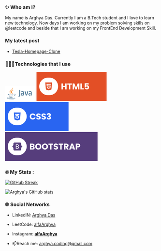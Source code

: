 ### ✨ Who am I?
My name is Arghya Das. Currently I am a B.Tech student and I love to learn new 
technology. Now days I am working on my problem solving skills on @leetcode and beside that I am working on my FrontEnd Development Skill.

### My latest post
- <a  href = "https://www.linkedin.com/posts/alfaarghya_frontend-frontenddevelopment-frontenddesign-activity-7083345311896674304-si6G?utm_source=share&utm_medium=member_desktop" target="_blank"> Tesla-Homepage-Clone </a>

### 👨🏽‍💻Technologies that I use
<div style = "disply : flex">
  <img width = "100" src = "https://github.com/alfaArghya/alfaArghya/blob/main/assets/java.png">
  <img   src = "https://github.com/alfaArghya/alfaArghya/blob/main/assets/html.svg">
  <img   src = "https://github.com/alfaArghya/alfaArghya/blob/main/assets/css.svg">
  <img  src = "https://github.com/alfaArghya/alfaArghya/blob/main/assets/bootstrap.svg">
</div>

### :fire: My Stats :
<!--[![GitHub Streak](http://github-readme-streak-stats.herokuapp.com?user=alfaArghya&theme=holi-theme&show_icon=true)](https://git.io/streak-stats)-->
<!--[![GitHub Streak](http://github-readme-streak-stats.herokuapp.com?user=alfaArghya&theme=windows-dark&show_icon=true)](https://git.io/streak-stats)-->
[![GitHub Streak](http://github-readme-streak-stats.herokuapp.com?user=alfaArghya&theme=github-dark-blue)](https://git.io/streak-stats)
<!--[![GitHub Streak](http://github-readme-streak-stats.herokuapp.com?user=alfaArghya&theme=blueberry-duo)](https://git.io/streak-stats)-->
<!-- [![GitHub Streak](http://github-readme-streak-stats.herokuapp.com?user=alfaArghya&theme=transparent)](https://git.io/streak-stats)-->

![Arghya's GitHub stats](https://github-readme-stats.vercel.app/api?username=alfaArghya&theme=default&show_icons=true)
  
   <!-- <picture>
  <source
    srcset="https://github-readme-stats.vercel.app/api?username=alfaArghya&show_icons=true&theme=dark"
    media="(prefers-color-scheme: dark)"
  />
  <source
    srcset="https://github-readme-stats.vercel.app/api?username=alfaArghya&show_icons=true"
    media="(prefers-color-scheme: light), (prefers-color-scheme: no-preference)"
  />
  <img src="https://github-readme-stats.vercel.app/api?username=alfaArghya&show_icons=true" />
</picture> -->
  

### 🌐 Social Networks

- LinkedIN: <a href = "https://www.linkedin.com/in/alfaarghya/" target="_blank" >Arghya Das</a>

- LeetCode: <a  href = "https://leetcode.com/alfa_arghya/" target="_blank">alfaArghya</a>

- Instagram: <a  href = "https://www.instagram.com/__alfaarghya__/" target="_blank"> __alfaArghya__ </a>

- 📫Reach me: arghya.coding@gmail.com

<!--
**alfaArghya/alfaArghya** is a ✨ _special_ ✨ repository because its `README.md` (this file) appears on your GitHub profile.

Here are some ideas to get you started:

- 🔭 I’m currently working on ...
- 🌱 I’m currently learning ...
- 👯 I’m looking to collaborate on ...
- 🤔 I’m looking for help with ...
- 💬 Ask me about ...
- 📫 How to reach me: ...
- 😄 Pronouns: ...
- ⚡ Fun fact: ...
👋
-->
